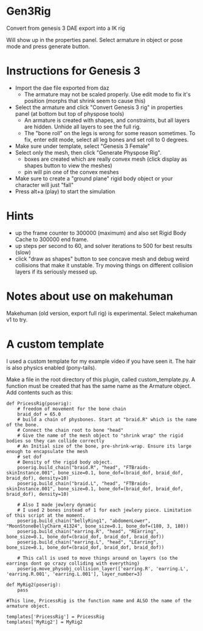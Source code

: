 # Gen3Rig
Convert from genesis 3 DAE export into a IK rig

Will show up in the properties panel. Select armature in object or pose mode and press generate button.

# Instructions for Genesis 3

* Import the dae file exported from daz
    * The armature may not be scaled properly. Use edit mode to fix it's position (morphs that shrink seem to cause this)
* Select the armature and click "Convert Genesis 3 rig" in properties panel (at bottom but top of physpose tools)
    * An armature is created with shapes, and constraints, but all layers are hidden. Unhide all layers to see the full rig.
    * The "bone roll" on the legs is wrong for some reason sometimes. To fix, enter edit mode, select all leg bones and set roll to 0 degrees. 
* Make sure under template, select "Genesis 3 Female"
* Select only the mesh, then click "Generate Physpose Rig".
  * boxes are created which are really convex mesh (click display as shapes button to view the meshes)
  * pin will pin one of the convex meshes
* Make sure to create a "ground plane" rigid body object or your character will just "fall"
* Press alt+a (play) to start the simulation

# Hints

* up the frame counter to 300000 (maximum) and also set Rigid Body Cache to 300000 end frame.
* up steps per second to 60, and solver iterations to 500 for best results (slow)
* click "draw as shapes" button to see concave mesh and debug weird collisions that make it unstable. Try moving things on different collision layers if its seriously messed up.

# Notes about use on makehuman

Makehuman (old version, export full rig) is experimental. Select makehuman v1 to try.

# A custom template

I used a custom template for my example video if you have seen it. The hair is also physics enabled (pony-tails).

Make a file in the root directory of this plugin, called custom_template.py. A function must be created
that has the same name as the Armature object. Add contents such as this:

~~~~
def PricessRig(poserig):
    # freedom of movement for the bone chain
    braid_dof = 65.0
    # build a chain of physbones. Start at "braid.R" which is the name of the bone.
    # Connect the chain root to bone "head"
    # Give the name of the mesh object to "shrink wrap" the rigid bodies so they can collide correctly
    # An Initial size of the bone, pre-shrink-wrap. Ensure its large enough to encapsulate the mesh
    # set dof
    # Density of the rigid body object.
    poserig.build_chain("braid.R", "head", "FTBraids-skinInstance.001", bone_size=0.1, bone_dof=(braid_dof, braid_dof, braid_dof), density=10)
    poserig.build_chain("braid.L", "head", "FTBraids-skinInstance.001", bone_size=0.1, bone_dof=(braid_dof, braid_dof, braid_dof), density=10)

    # Also I made jewlery dynamic
    # I used 2 bones instead of 1 for each jewlery piece. Limitation of this script at the moment.
    poserig.build_chain("bellyRing1", "abdomenLower", "MoonStoneBellyCharm_41324", bone_size=0.1, bone_dof=(180, 3, 180))
    poserig.build_chain("earring.R", "head", "REarring", bone_size=0.1, bone_dof=(braid_dof, braid_dof, braid_dof))
    poserig.build_chain("earring.L", "head", "LEarring", bone_size=0.1, bone_dof=(braid_dof, braid_dof, braid_dof))

    # This call is used to move things around on layers (so the earrings dont go crazy colliding with everything)
    poserig.move_physobj_collision_layer(['earring.R', 'earring.L', 'earring.R.001', 'earring.L.001'], layer_number=3)

def MyRig2(poserig):
    pass

#This line, PricessRig is the function name and ALSO the name of the armature object.

templates['PricessRig'] = PricessRig
templates['MyRig2'] = MyRig2
~~~~